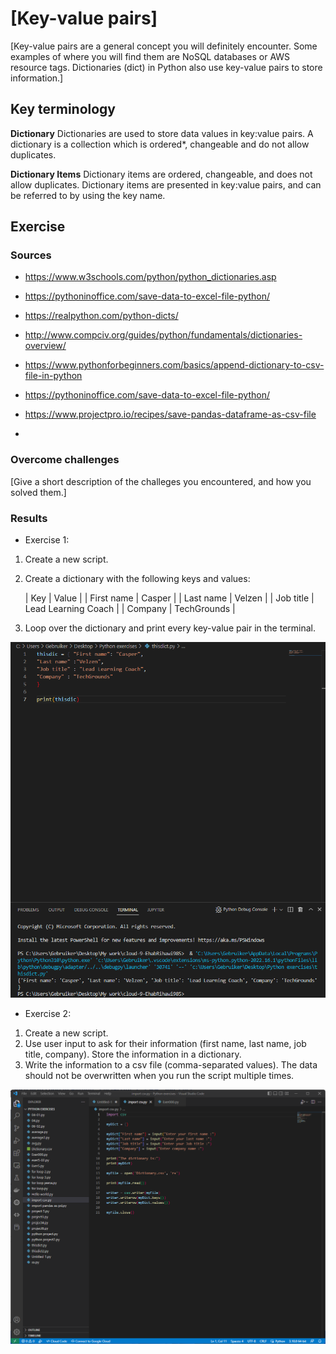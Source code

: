 # [Key-value pairs]
[Key-value pairs are a general concept you will definitely encounter. Some examples of where you will find them are NoSQL databases or AWS resource tags. Dictionaries (dict) in Python also use key-value pairs to store information.]

## Key terminology
**Dictionary**
Dictionaries are used to store data values in key:value pairs.
A dictionary is a collection which is ordered*, changeable and do not allow duplicates.

**Dictionary Items**
Dictionary items are ordered, changeable, and does not allow duplicates.
Dictionary items are presented in key:value pairs, and can be referred to by using the key name.

## Exercise
### Sources
- https://www.w3schools.com/python/python_dictionaries.asp

- https://pythoninoffice.com/save-data-to-excel-file-python/

- https://realpython.com/python-dicts/

- http://www.compciv.org/guides/python/fundamentals/dictionaries-overview/

- https://www.pythonforbeginners.com/basics/append-dictionary-to-csv-file-in-python

- https://pythoninoffice.com/save-data-to-excel-file-python/

- https://www.projectpro.io/recipes/save-pandas-dataframe-as-csv-file

- 

### Overcome challenges
[Give a short description of the challeges you encountered, and how you solved them.]

### Results
* Exercise 1:
1. Create a new script.
2. Create a dictionary with the following keys and values:

    | Key | Value |
    | First name | Casper |
    | Last name | Velzen |
    | Job title | Lead Learning Coach |
    | Company | TechGrounds |

3. Loop over the dictionary and print every key-value pair in the terminal.

![Create dictionary](https://github.com/Techgrounds-Cloud-9/cloud-9-EhabRihawi985/blob/main/00_includes/Python/Exercise%208-01.png)

* Exercise 2:
1. Create a new script.
2. Use user input to ask for their information (first name, last name, job title, company). Store the information in a dictionary.
3. Write the information to a csv file (comma-separated values). The data should not be overwritten when you run the script multiple times.

![Saving data set in csv file](https://github.com/Techgrounds-Cloud-9/cloud-9-EhabRihawi985/blob/main/00_includes/Python/Exercise%208-02.png)
